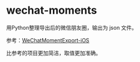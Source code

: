 # wechat-moments

用Python整理导出后的微信朋友圈，输出为 json 文件。

参考：[WeChatMomentExport-iOS](https://github.com/Mr0x01/WeChatMomentExport-iOS)

比参考的项目更加简洁，取值更加准确。





